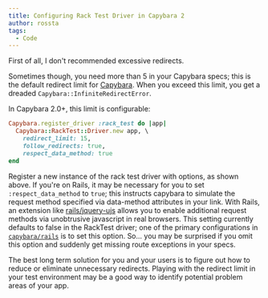 ```yaml
---
title: Configuring Rack Test Driver in Capybara 2
author: rossta
tags:
  - Code
---
```


First of all, I don't recommended excessive redirects.

Sometimes though, you need more than 5 in your Capybara specs; this is the default redirect limit for [Capybara][1]. When you exceed this limit, you get a dreaded `Capybara::InfiniteRedirectError`.

In Capybara 2.0+, this limit is configurable:

```ruby
Capybara.register_driver :rack_test do |app|
  Capybara::RackTest::Driver.new app, \
    redirect_limit: 15,
    follow_redirects: true,
    respect_data_method: true
end
```

Register a new instance of the rack test driver with options, as shown above. If you're on Rails, it may be necessary for you to set `:respect_data_method` to `true`; this instructs capybara to simulate the request method specified via data-method attributes in your link. With Rails, an extension like [rails/jquery-ujs][2] allows you to enable additional request methods via unobtrusive javascript in real browsers. This setting currently defaults to false in the RackTest driver; one of the primary configurations in [`capybara/rails`][3] is to set this option. So... you may be surprised if you omit this option and suddenly get missing route exceptions in your specs.

The best long term solution for you and your users is to figure out how to reduce or eliminate unnecessary redirects. Playing with the redirect limit in your test environment may be a good way to identify potential problem areas of your app.

[1]: https://github.com/jnicklas/capybara
[2]: https://github.com/rails/jquery-ujs
[3]: https://github.com/jnicklas/capybara/blob/master/lib/capybara/rails.rb

